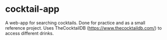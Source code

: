 # cocktail-app
A web-app for searching cocktails. Done for practice and as a small reference project.
Uses TheCocktailDB (https://www.thecocktaildb.com/) to access different drinks.
